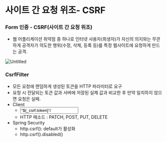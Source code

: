 # 사이트 간 요청 위조- CSRF

### Form 인증 - CSRF(사이트 간 요청 위조)

- 웹 어플리케이션 취약점 중 하나로 인터넷 사용자(희생자)가 자신의 의지와는 무관하게 공격자가 의도한 행위(수정, 삭제, 등록 등)를 특정 웹사이트에 요청하게 만드는 공격.

![Untitled](%E1%84%89%E1%85%A1%E1%84%8B%E1%85%B5%E1%84%90%E1%85%B3%20%E1%84%80%E1%85%A1%E1%86%AB%20%E1%84%8B%E1%85%AD%E1%84%8E%E1%85%A5%E1%86%BC%20%E1%84%8B%E1%85%B1%E1%84%8C%E1%85%A9-%20CSRF%20534d74270b384fea8f23f286eb709d59/Untitled.png)

### CsrfFilter

- 모든 요청에 랜덤하게 생성된 토큰을 HTTP 파라미터로 요구
- 요청 시 전달되는 토큰 값과 서버에 저장된 실제 값과 비교한 후 만약 일치하지 않으면 요청은 실패.
- Client
    - <input type=”hidden” name = “${csrf.parameterName}” value = “${_csrf.token}”/>
    - HTTP 메소드 : PATCH, POST, PUT, DELETE
- Spring Security
    - http.csrf(): default가 활성화
    - http.csrf().disabled()